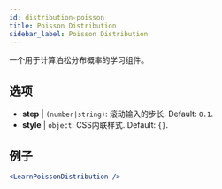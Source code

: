 ```yaml
---
id: distribution-poisson
title: Poisson Distribution
sidebar_label: Poisson Distribution
---
```


一个用于计算泊松分布概率的学习组件。

## 选项

* __step__ | `(number|string)`: 滚动输入的步长. Default: `0.1`.
* __style__ | `object`: CSS内联样式. Default: `{}`.


## 例子

```jsx live
<LearnPoissonDistribution />
```

